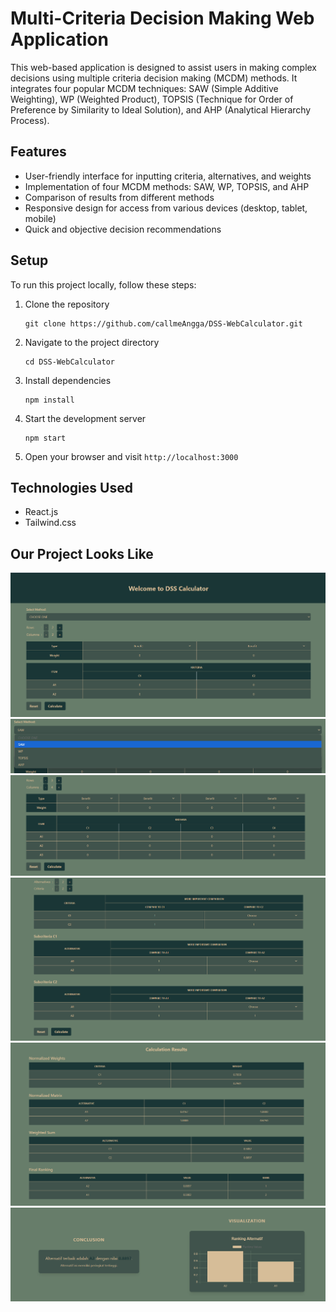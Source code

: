 # Multi-Criteria Decision Making Web Application

This web-based application is designed to assist users in making complex decisions using multiple criteria decision making (MCDM) methods. It integrates four popular MCDM techniques: SAW (Simple Additive Weighting), WP (Weighted Product), TOPSIS (Technique for Order of Preference by Similarity to Ideal Solution), and AHP (Analytical Hierarchy Process).

## Features

- User-friendly interface for inputting criteria, alternatives, and weights
- Implementation of four MCDM methods: SAW, WP, TOPSIS, and AHP
- Comparison of results from different methods
- Responsive design for access from various devices (desktop, tablet, mobile)
- Quick and objective decision recommendations

## Setup

To run this project locally, follow these steps:

1. Clone the repository
   ```
   git clone https://github.com/callmeAngga/DSS-WebCalculator.git
   ```

2. Navigate to the project directory
   ```
   cd DSS-WebCalculator
   ```

3. Install dependencies
   ```
   npm install
   ```

4. Start the development server
   ```
   npm start
   ```

5. Open your browser and visit `http://localhost:3000`

## Technologies Used

- React.js
- Tailwind.css

## Our Project Looks Like

![Home](src/assets/images/home.png)
![Method Selector](src/assets/images/method.png)
![Input](src/assets/images/input_data.png)
![Input AHP](src/assets/images/input_ahp.png)
![Process](src/assets/images/process.png)
![Conclusion](src/assets/images/conclusion.png)
